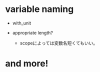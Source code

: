 


# variable naming

- with_unit

- appropriate length?
  - scopeによっては変数名短くてもいい。
  
  
# and more!
